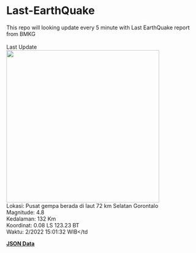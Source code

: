 # Last-EarthQuake
This repo will looking update every 5 minute with Last EarthQuake report from BMKG
<br>
<br>
Last Update
<br>
<img src="https://ews.bmkg.go.id/TEWS/data/20221206150132.mmi.jpg" width="400"/>
<br>
Lokasi: Pusat gempa berada di laut 72 km Selatan Gorontalo <br>
Magnitude: 4.8 <br>
Kedalaman: 132 Km <br>
Koordinat: 0.08 LS 123.23 BT <br>
Waktu: 2/2022 15:01:32 WIB</td <br>

<a href="./data/data.json">**JSON Data**</a>

